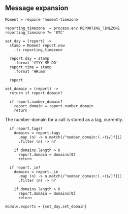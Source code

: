 Message expansion
-----------------

    Moment = require 'moment-timezone'

    reporting_timezone  = process.env.REPORTING_TIMEZONE
    reporting_timezone ?= 'UTC'

    set_day = (report) ->
      stamp = Moment report.now
        .tz reporting_timezone

      report.day = stamp
        .format 'YYYY-MM-DD'
      report.time = stamp
        .format 'HH:mm'

      report

    set_domain = (report) ->
      return if report.domain?

      if report.number_domain?
        report.domain = report.number_domain
        return

The number-domain for a call is stored as a tag, currently.


      if report.tags?
        domains = report.tags
          .map (n) -> n.match(/^number_domain:(.+)$/)?[1]
          .filter (n) -> n?

        if domains.length > 0
          report.domain = domains[0]
          return

      if report._in?
        domains = report._in
          .map (n) -> n.match(/^number_domain:(.+)$/)?[1]
          .filter (n) -> n?

        if domains.length > 0
          report.domain = domains[0]
          return

    module.exports = {set_day,set_domain}

